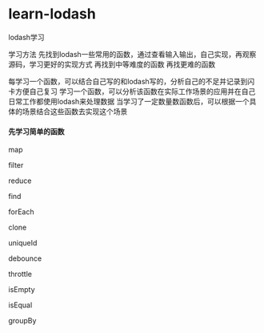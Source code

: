 # learn-lodash
lodash学习


学习方法
先找到lodash一些常用的函数，通过查看输入输出，自己实现，再观察源码，学习更好的实现方式
再找到中等难度的函数
再找更难的函数

每学习一个函数，可以结合自己写的和lodash写的，分析自己的不足并记录到闪卡方便自己复习
学习一个函数，可以分析该函数在实际工作场景的应用并在自己日常工作都使用lodash来处理数据
当学习了一定数量数函数后，可以根据一个具体的场景结合这些函数去实现这个场景

#### 先学习简单的函数
map

filter

reduce

find

forEach

clone

uniqueId

debounce

throttle

isEmpty

isEqual

groupBy

